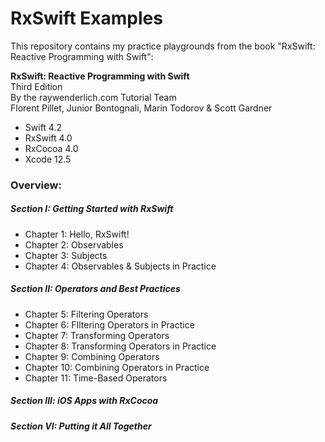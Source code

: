 # RxSwift Examples

This repository contains my practice playgrounds from the book "RxSwift: Reactive Programming with Swift":

**RxSwift: Reactive Programming with Swift**\
Third Edition\
By the raywenderlich.com Tutorial Team\
Florent Pillet, Junior Bontognali, Marin Todorov & Scott Gardner

* Swift 4.2
* RxSwift 4.0
* RxCocoa 4.0
* Xcode 12.5

### Overview:

##### Section I: Getting Started with RxSwift

* Chapter 1: Hello, RxSwift!
* Chapter 2: Observables
* Chapter 3: Subjects
* Chapter 4: Observables & Subjects in Practice

##### Section II: Operators and Best Practices

* Chapter 5: Filtering Operators
* Chapter 6: FIltering Operators in Practice
* Chapter 7: Transforming Operators
* Chapter 8: Transforming Operators in Practice
* Chapter 9: Combining Operators
* Chapter 10: Combining Operators in Practice
* Chapter 11: Time-Based Operators

##### Section III: iOS Apps with RxCocoa



##### Section VI: Putting it All Together
